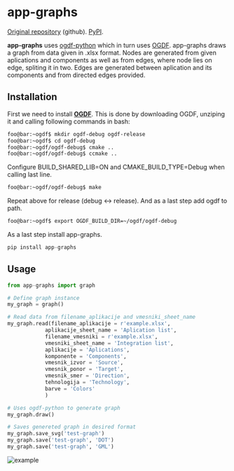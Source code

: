 # app-graphs

[Original repository](https://github.com/skorjanc/app-graphs) (github). [PyPI](https://pypi.org/project/app-graphs/).

**app-graphs** uses [ogdf-python](https://pypi.org/project/ogdf-python/) which in turn uses [OGDF](https://ogdf.uos.de/).
app-graphs draws a graph from data given in .xlsx format. Nodes are generated from given aplications and components as well as from edges, where node lies on edge, spliting it in two. Edges are generated between aplication and its components and from directed edges provided.

## Installation

First we need to install [**OGDF**](https://ogdf.uos.de/2020/02/09/catalpa/). This is done by downloading OGDF, unziping it and calling following commands in bash:
```bash
foo@bar:~ogdf$ mkdir ogdf-debug ogdf-release
foo@bar:~ogdf$ cd ogdf-debug
foo@bar:~ogdf/ogdf-debug$ cmake ..
foo@bar:~ogdf/ogdf-debug$ ccmake ..
```
Configure BUILD_SHARED_LIB=ON and CMAKE_BUILD_TYPE=Debug when calling last line.
```bash
foo@bar:~ogdf/ogdf-debug$ make
```
Repeat above for release (debug <-> release). And as a last step add ogdf to path.
```bash
foo@bar:~ogdf$ export OGDF_BUILD_DIR=~/ogdf/ogdf-debug
```
As a last step install app-graphs.
```python
pip install app-graphs
```

## Usage

```python
from app-graphs import graph

# Define graph instance
my_graph = graph()

# Read data from filename_aplikacije and vmesniki_sheet_name
my_graph.read(filename_aplikacije = r'example.xlsx',
            aplikacije_sheet_name = 'Aplication list',
            filename_vmesniki = r'example.xlsx',
            vmesniki_sheet_name = 'Integration list',
            aplikacije = 'Aplications',
            komponente = 'Components',
            vmesnik_izvor = 'Source',
            vmesnik_ponor = 'Target',
            vmesnik_smer = 'Direction',
            tehnologija = 'Technology',
            barve = 'Colors'
            )

# Uses ogdf-python to generate graph
my_graph.draw()

# Saves genereted graph in desired format
my_graph.save_svg('test-graph')
my_graph.save('test-graph', 'DOT')
my_graph.save('test-graph', 'GML')
```
![example](https://i.imgur.com/0VCrbTh.png)
